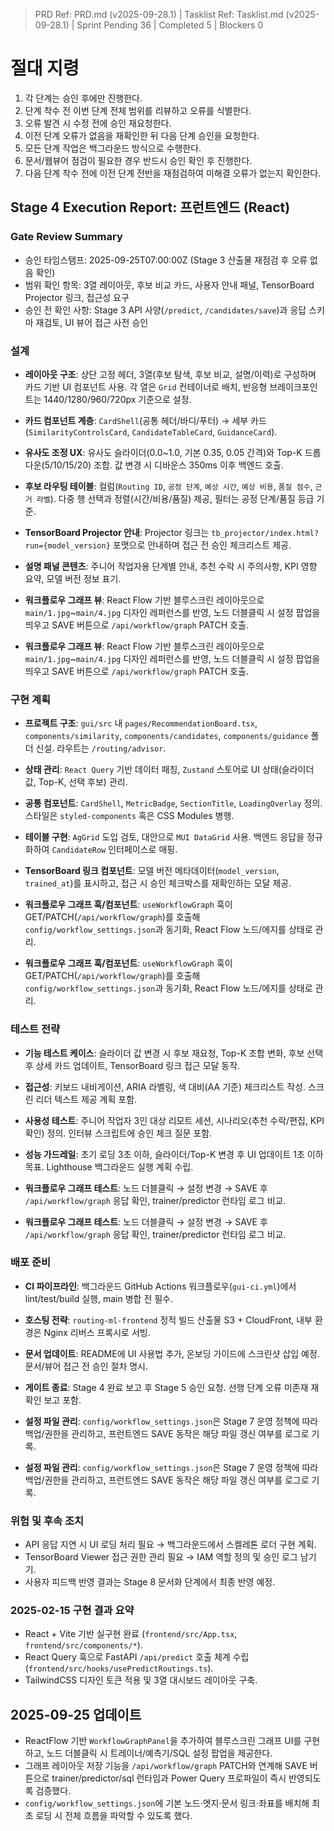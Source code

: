 ﻿> PRD Ref: PRD.md (v2025-09-28.1) | Tasklist Ref: Tasklist.md (v2025-09-28.1) | Sprint Pending 36 | Completed 5 | Blockers 0

# 절대 지령
1. 각 단계는 승인 후에만 진행한다.
2. 단계 착수 전 이번 단계 전체 범위를 리뷰하고 오류를 식별한다.
3. 오류 발견 시 수정 전에 승인 재요청한다.
4. 이전 단계 오류가 없음을 재확인한 뒤 다음 단계 승인을 요청한다.
5. 모든 단계 작업은 백그라운드 방식으로 수행한다.
6. 문서/웹뷰어 점검이 필요한 경우 반드시 승인 확인 후 진행한다.
7. 다음 단계 착수 전에 이전 단계 전반을 재점검하여 미해결 오류가 없는지 확인한다.

## Stage 4 Execution Report: 프런트엔드 (React)

### Gate Review Summary
- 승인 타임스탬프: 2025-09-25T07:00:00Z (Stage 3 산출물 재점검 후 오류 없음 확인)
- 범위 확인 항목: 3열 레이아웃, 후보 비교 카드, 사용자 안내 패널, TensorBoard Projector 링크, 접근성 요구
- 승인 전 확인 사항: Stage 3 API 사양(`/predict`, `/candidates/save`)과 응답 스키마 재검토, UI 뷰어 접근 사전 승인

### 설계
- **레이아웃 구조**: 상단 고정 헤더, 3열(후보 탐색, 후보 비교, 설명/이력)로 구성하며 카드 기반 UI 컴포넌트 사용. 각 열은 `Grid` 컨테이너로 배치, 반응형 브레이크포인트는 1440/1280/960/720px 기준으로 설정.
- **카드 컴포넌트 계층**: `CardShell`(공통 헤더/바디/푸터) → 세부 카드(`SimilarityControlsCard`, `CandidateTableCard`, `GuidanceCard`).
- **유사도 조정 UX**: 유사도 슬라이더(0.0~1.0, 기본 0.35, 0.05 간격)와 Top-K 드롭다운(5/10/15/20) 조합. 값 변경 시 디바운스 350ms 이후 백엔드 호출.
- **후보 라우팅 테이블**: 컬럼(`Routing ID`, `공정 단계`, `예상 시간`, `예상 비용`, `품질 점수`, `근거 라벨`). 다중 행 선택과 정렬(시간/비용/품질) 제공, 필터는 공정 단계/품질 등급 기준.
- **TensorBoard Projector 안내**: Projector 링크는 `tb_projector/index.html?run={model_version}` 포맷으로 안내하며 접근 전 승인 체크리스트 제공.
- **설명 패널 콘텐츠**: 주니어 작업자용 단계별 안내, 추천 수락 시 주의사항, KPI 영향 요약, 모델 버전 정보 표기.

- **워크플로우 그래프 뷰**: React Flow 기반 블루스크린 레이아웃으로 `main/1.jpg`~`main/4.jpg` 디자인 레퍼런스를 반영, 노드 더블클릭 시 설정 팝업을 띄우고 SAVE 버튼으로 `/api/workflow/graph` PATCH 호출.


- **워크플로우 그래프 뷰**: React Flow 기반 블루스크린 레이아웃으로 `main/1.jpg`~`main/4.jpg` 디자인 레퍼런스를 반영, 노드 더블클릭 시 설정 팝업을 띄우고 SAVE 버튼으로 `/api/workflow/graph` PATCH 호출.


### 구현 계획
- **프로젝트 구조**: `gui/src` 내 `pages/RecommendationBoard.tsx`, `components/similarity`, `components/candidates`, `components/guidance` 폴더 신설. 라우트는 `/routing/advisor`.
- **상태 관리**: `React Query` 기반 데이터 패칭, `Zustand` 스토어로 UI 상태(슬라이더 값, Top-K, 선택 후보) 관리.
- **공통 컴포넌트**: `CardShell`, `MetricBadge`, `SectionTitle`, `LoadingOverlay` 정의. 스타일은 `styled-components` 혹은 CSS Modules 병행.
- **테이블 구현**: `AgGrid` 도입 검토, 대안으로 `MUI DataGrid` 사용. 백엔드 응답을 정규화하여 `CandidateRow` 인터페이스로 매핑.
- **TensorBoard 링크 컴포넌트**: 모델 버전 메타데이터(`model_version`, `trained_at`)를 표시하고, 접근 시 승인 체크박스를 재확인하는 모달 제공.
- **워크플로우 그래프 훅/컴포넌트**: `useWorkflowGraph` 훅이 GET/PATCH(`/api/workflow/graph`)를 호출해 `config/workflow_settings.json`과 동기화, React Flow 노드/에지를 상태로 관리.


- **워크플로우 그래프 훅/컴포넌트**: `useWorkflowGraph` 훅이 GET/PATCH(`/api/workflow/graph`)를 호출해 `config/workflow_settings.json`과 동기화, React Flow 노드/에지를 상태로 관리.


### 테스트 전략
- **기능 테스트 케이스**: 슬라이더 값 변경 시 후보 재요청, Top-K 조합 변화, 후보 선택 후 상세 카드 업데이트, TensorBoard 링크 접근 모달 동작.
- **접근성**: 키보드 내비게이션, ARIA 라벨링, 색 대비(AA 기준) 체크리스트 작성. 스크린 리더 텍스트 제공 계획 포함.
- **사용성 테스트**: 주니어 작업자 3인 대상 리모트 세션, 시나리오(추천 수락/편집, KPI 확인) 정의. 인터뷰 스크립트에 승인 체크 질문 포함.
- **성능 가드레일**: 초기 로딩 3초 이하, 슬라이더/Top-K 변경 후 UI 업데이트 1초 이하 목표. Lighthouse 백그라운드 실행 계획 수립.
- **워크플로우 그래프 테스트**: 노드 더블클릭 → 설정 변경 → SAVE 후 `/api/workflow/graph` 응답 확인, trainer/predictor 런타임 로그 비교.

- **워크플로우 그래프 테스트**: 노드 더블클릭 → 설정 변경 → SAVE 후 `/api/workflow/graph` 응답 확인, trainer/predictor 런타임 로그 비교.


### 배포 준비
- **CI 파이프라인**: 백그라운드 GitHub Actions 워크플로우(`gui-ci.yml`)에서 lint/test/build 실행, main 병합 전 필수.
- **호스팅 전략**: `routing-ml-frontend` 정적 빌드 산출물 S3 + CloudFront, 내부 환경은 Nginx 리버스 프록시로 서빙.
- **문서 업데이트**: README에 UI 사용법 추가, 온보딩 가이드에 스크린샷 삽입 예정. 문서/뷰어 접근 전 승인 절차 명시.
- **게이트 종료**: Stage 4 완료 보고 후 Stage 5 승인 요청. 선행 단계 오류 미존재 재확인 보고 포함.
- **설정 파일 관리**: `config/workflow_settings.json`은 Stage 7 운영 정책에 따라 백업/권한을 관리하고, 프런트엔드 SAVE 동작은 해당 파일 갱신 여부를 로그로 기록.

- **설정 파일 관리**: `config/workflow_settings.json`은 Stage 7 운영 정책에 따라 백업/권한을 관리하고, 프런트엔드 SAVE 동작은 해당 파일 갱신 여부를 로그로 기록.


### 위험 및 후속 조치
- API 응답 지연 시 UI 로딩 처리 필요 → 백그라운드에서 스켈레톤 로더 구현 계획.
- TensorBoard Viewer 접근 권한 관리 필요 → IAM 역할 정의 및 승인 로그 남기기.
- 사용자 피드백 반영 결과는 Stage 8 문서화 단계에서 최종 반영 예정.

### 2025-02-15 구현 결과 요약
- React + Vite 기반 실구현 완료 (`frontend/src/App.tsx`, `frontend/src/components/*`).
- React Query 훅으로 FastAPI `/api/predict` 호출 체계 수립 (`frontend/src/hooks/usePredictRoutings.ts`).
- TailwindCSS 디자인 토큰 적용 및 3열 대시보드 레이아웃 구축.

## 2025-09-25 업데이트
- ReactFlow 기반 `WorkflowGraphPanel`을 추가하여 블루스크린 그래프 UI를 구현하고, 노드 더블클릭 시 트레이너/예측기/SQL 설정 팝업을 제공한다.
- 그래프 레이아웃 저장 기능을 `/api/workflow/graph` PATCH와 연계해 SAVE 버튼으로 trainer/predictor/sql 런타임과 Power Query 프로파일이 즉시 반영되도록 검증했다.
- `config/workflow_settings.json`에 기본 노드·엣지·문서 링크·좌표를 배치해 최초 로딩 시 전체 흐름을 파악할 수 있도록 했다.

